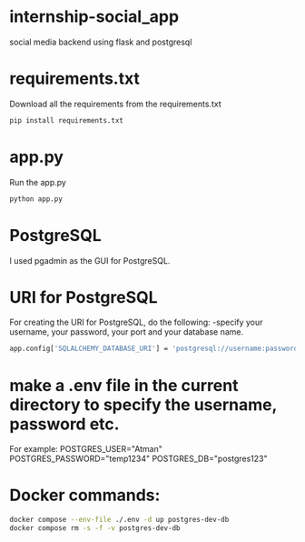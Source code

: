 # internship-social_app
social media backend using flask and postgresql

# requirements.txt
Download all the requirements from the requirements.txt
```bash
pip install requirements.txt
```
# app.py
Run the app.py

```bash
python app.py
```
# PostgreSQL
I used pgadmin as the GUI for PostgreSQL.
# URI for PostgreSQL
For creating the URI for PostgreSQL, do the following:
-specify your username, your password, your port and your database name.
```bash
app.config['SQLALCHEMY_DATABASE_URI'] = 'postgresql://username:password@host:5724/database_name'

```
# make a .env file in the current directory to specify the username, password etc. 
For example:
POSTGRES_USER="Atman"
POSTGRES_PASSWORD="temp1234"
POSTGRES_DB="postgres123"

# Docker commands:
```bash
docker compose --env-file ./.env -d up postgres-dev-db
docker compose rm -s -f -v postgres-dev-db
```
